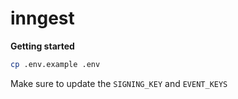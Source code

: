 # inngest

**Getting started**

```bash
cp .env.example .env
```
Make sure to update the `SIGNING_KEY` and `EVENT_KEYS`